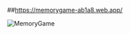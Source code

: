 ##https://memorygame-ab1a8.web.app/

![MemoryGame](https://user-images.githubusercontent.com/49219137/121829178-e8e10380-cd15-11eb-8ab2-323fff8bb7a0.JPG)

